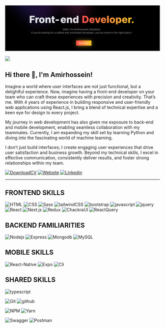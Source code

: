 
![header](https://raw.githubusercontent.com/AmirHosseinGoodarzi/AmirHosseinGoodarzi/main/public/readmeHeader.png)

<div>
  
[![](https://visitcount.itsvg.in/api?id=AmirHosseinGoodarzi&label=Profile%20Views&color=12&icon=4&pretty=false)](https://visitcount.itsvg.in)
## Hi there 👋, I'm Amirhossein!

</div>

Imagine a world where user interfaces are not just functional, but
a delightful experience. Now, imagine having a front-end developer
on your team who can craft these experiences with precision and
creativity. That’s me. With 4 years of experience in building
responsive and user-friendly web applications using React.js, I
bring a blend of technical expertise and a keen eye for design to
every project.

My journey in web development has also given me exposure to
back-end and mobile development, enabling seamless collaboration
with my teammates. Currently, I am expanding my skill set by
learning Python and diving into the fascinating world of machine
learning.

I don’t just build interfaces; I create engaging user experiences
that drive user satisfaction and business growth. Beyond my
technical skills, I excel in effective communication, consistently
deliver results, and foster strong relationships within my team.

<div>
  
<a href="https://amirhosseingoodarzi.vercel.app/assets/AmirhosseinGoodarzi-Front-end-developer-Resume-1b3b2817.pdf">![DownloadCV](https://img.shields.io/static/v1?logo=bookstack&label=&message=DownloadCV&color=2D333B&logoWidth=20&logoColor=EEE&style=flat-square)</a>
<a href="https://amirhosseingoodarzi.vercel.app">![Website](https://img.shields.io/static/v1?logo=bookstack&label=&message=Website&color=2D333B&logoWidth=20&logoColor=EEE&style=flat-square)</a>
<a href="https://www.linkedin.com/in/amir-hossein-goodarzi/">![Linkedin](https://img.shields.io/static/v1?logo=linkedin&label=&message=Linkedin&color=2D333B&logoWidth=20&logoColor=EEE&style=flat-square)</a>

</div>

---

<div>

## FRONTEND SKILLS

![HTML](https://img.shields.io/static/v1?logo=HTML5&label=&message=HTML&color=2D333B&logoWidth=20&logoColor=EEE&style=flat-square)
![CSS](https://img.shields.io/static/v1?logo=CSS3&label=&message=CSS&color=2D333B&logoWidth=20&logoColor=EEE&style=flat-square)
![Sass](https://img.shields.io/static/v1?logo=sass&label=&message=Sass&color=2D333B&logoWidth=20&logoColor=EEE&style=flat-square)
![tailwindCSS](https://img.shields.io/static/v1?logo=tailwindcss&label=&message=Tailwind&color=2D333B&logoWidth=20&logoColor=EEE&style=flat-square)
![bootstrap](https://img.shields.io/static/v1?logo=bootstrap&label=&message=bootstrap&color=2D333B&logoWidth=20&logoColor=EEE&style=flat-square)
![javascript](https://img.shields.io/static/v1?logo=javascript&label=&message=Javascript&color=2D333B&logoWidth=20&logoColor=EEE&style=flat-square)
![jquery](https://img.shields.io/static/v1?logo=jquery&label=&message=Jquery&color=2D333B&logoWidth=20&logoColor=EEE&style=flat-square)
![React](https://img.shields.io/static/v1?logo=react&label=&message=React&color=2D333B&logoWidth=20&logoColor=EEE&style=flat-square)
![Next.js](https://img.shields.io/static/v1?logo=next.js&label=&message=Next.js&color=2D333B&logoWidth=20&logoColor=EEE&style=flat-square)
![Redux](https://img.shields.io/static/v1?logo=redux&label=&message=Redux&color=2D333B&logoWidth=20&logoColor=EEE&style=flat-square)
![ChackraUI](https://img.shields.io/static/v1?logo=chakraui&label=&message=Chackra-ui&color=2D333B&logoWidth=20&logoColor=EEE&style=flat-square)
![ReactQuery](https://img.shields.io/static/v1?logo=reactquery&label=&message=React-Query&color=2D333B&logoWidth=20&logoColor=EEE&style=flat-square)


</div>

<div>

## BACKEND FAMILIARITIES

![Nodejs](https://img.shields.io/static/v1?logo=nodedotjs&label=&message=NodeJS&color=2D333B&logoWidth=20&logoColor=EEE&style=flat-square)
![Express](https://img.shields.io/static/v1?logo=Express&label=&message=Express&color=2D333B&logoWidth=20&logoColor=EEE&style=flat-square)
![Mongodb](https://img.shields.io/static/v1?logo=mongodb&label=&message=MongoDB&color=2D333B&logoWidth=20&logoColor=EEE&style=flat-square)
![MySQL](https://img.shields.io/static/v1?logo=mysql&label=&message=MySQL&color=2D333B&logoWidth=20&logoColor=EEE&style=flat-square)


</div>

<div>

## MOBILE SKILLS

![React-Native](https://img.shields.io/static/v1?logo=react&label=&message=React-Native&color=2D333B&logoWidth=20&logoColor=EEE&style=flat-square)
![Expo](https://img.shields.io/static/v1?logo=expo&label=&message=Expo&color=2D333B&logoWidth=20&logoColor=EEE&style=flat-square)
![Cli](https://img.shields.io/static/v1?logo=clion&label=&message=Cli&color=2D333B&logoWidth=20&logoColor=EEE&style=flat-square)

</div>

<div>

## SHARED SKILLS

![typescript](https://img.shields.io/static/v1?logo=typescript&label=&message=Typescript&color=2D333B&logoWidth=20&logoColor=EEE&style=flat-square)

![Git](https://img.shields.io/static/v1?logo=git&label=&message=Git&color=2D333B&logoWidth=20&logoColor=EEE&style=flat-square)
![github](https://img.shields.io/static/v1?logo=github&label=&message=Github&color=2D333B&logoWidth=20&logoColor=EEE&style=flat-square)

![NPM](https://img.shields.io/static/v1?logo=npm&label=&message=NPM&color=2D333B&logoWidth=20&logoColor=EEE&style=flat-square)
![Yarn](https://img.shields.io/static/v1?logo=yarn&label=&message=Yarn&color=2D333B&logoWidth=20&logoColor=EEE&style=flat-square)

![Swagger](https://img.shields.io/static/v1?logo=swagger&label=&message=swagger&color=2D333B&logoWidth=20&logoColor=EEE&style=flat-square)
![Postman](https://img.shields.io/static/v1?logo=postman&label=&message=Postman&color=2D333B&logoWidth=20&logoColor=EEE&style=flat-square)

</div>
